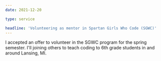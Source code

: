 ```yaml
---
date: 2021-12-20

type: service

headline: 'Volunteering as mentor in Spartan Girls Who Code (SGWC)'
---
```


I accepted an offer to volunteer in the SGWC program for the spring semester. I'll joining others to teach coding to 6th grade students in and around Lansing, MI.